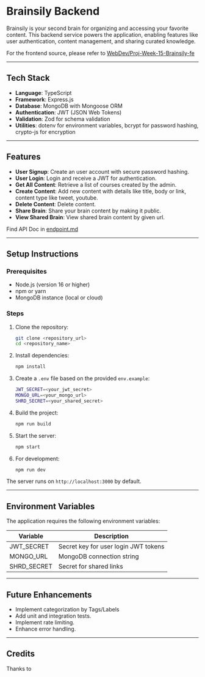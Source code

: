 # Brainsily Backend

Brainsily is your second brain for organizing and accessing your favorite content. This backend service powers the application, enabling features like user authentication, content management, and sharing curated knowledge.

For the frontend source, please refer to [WebDev/Proj-Week-15-Brainsily-fe](../Proj-Week-15-Brainsily-fe/)

---

## Tech Stack

- **Language**: TypeScript
- **Framework**: Express.js
- **Database**: MongoDB with Mongoose ORM
- **Authentication**: JWT (JSON Web Tokens)
- **Validation**: Zod for schema validation
- **Utilities**: dotenv for environment variables, bcrypt for password hashing, crypto-js for encryption

---

## Features

- **User Signup**: Create an user account with secure password hashing.
- **User Login**: Login and receive a JWT for authentication.
- **Get All Content**: Retrieve a list of courses created by the admin.
- **Create Content**: Add new content with details like title, body or link, content type like tweet, youtube.
- **Delete Content**: Delete content.
- **Share Brain**: Share your brain content by making it public.
- **View Shared Brain**: View shared brain content by given url.


Find API Doc in [endpoint.md](endpoints.md)

---

## Setup Instructions

### Prerequisites

- Node.js (version 16 or higher)
- npm or yarn
- MongoDB instance (local or cloud)

### Steps

1. Clone the repository:
   ```bash
   git clone <repository_url>
   cd <repository_name>
   ```

2. Install dependencies:
   ```bash
   npm install
   ```

3. Create a `.env` file based on the provided `env.example`:
   ```bash
   JWT_SECRET=<your_jwt_secret>
   MONGO_URL=<your_mongo_url>
   SHRD_SECRET=<your_shared_secret>
   ```

4. Build the project:
   ```bash
   npm run build
   ```

5. Start the server:
   ```bash
   npm start
   ```

6. For development:
   ```bash
   npm run dev
   ```

The server runs on `http://localhost:3000` by default.

---

## Environment Variables

The application requires the following environment variables:

| Variable    | Description                |
|-------------|----------------------------|
| JWT_SECRET  | Secret key for user login JWT tokens  |
| MONGO_URL   | MongoDB connection string  |
| SHRD_SECRET | Secret for shared links    |

---

## Future Enhancements

- Implement categorization by Tags/Labels
- Add unit and integration tests.
- Implement rate limiting.
- Enhance error handling.

---

## Credits

Thanks to 
